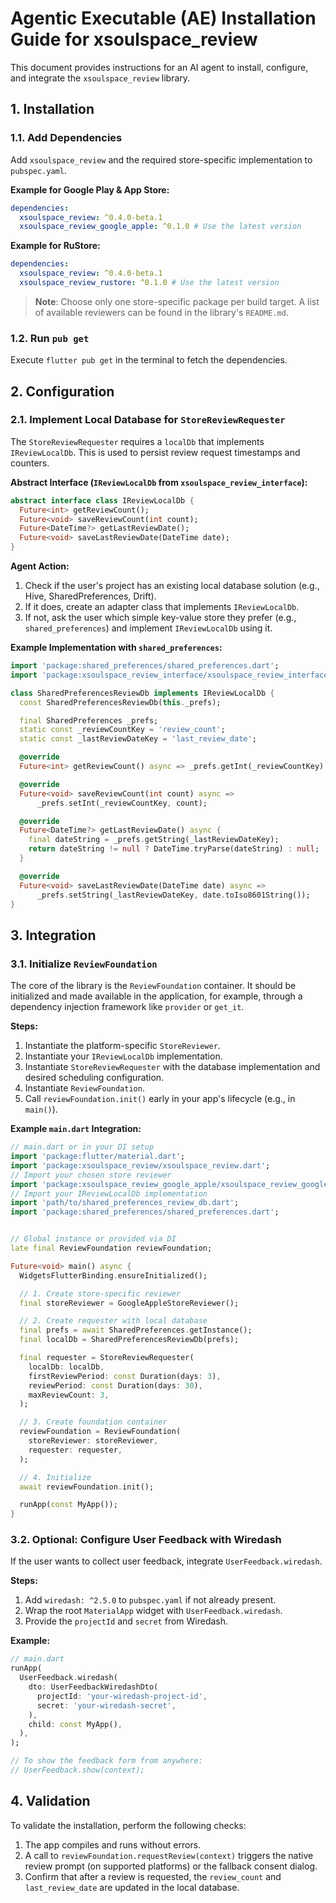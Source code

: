 <!--
version: 1.0.0
repository: https://github.com/xsoulspace/dart_flutter_packages/tree/main/pkgs/xsoulspace_review
license: MIT
author: Arenukvern and contributors
-->

# Agentic Executable (AE) Installation Guide for xsoulspace_review

This document provides instructions for an AI agent to install, configure, and integrate the `xsoulspace_review` library.

## 1. Installation

### 1.1. Add Dependencies

Add `xsoulspace_review` and the required store-specific implementation to `pubspec.yaml`.

**Example for Google Play & App Store:**

```yaml
dependencies:
  xsoulspace_review: ^0.4.0-beta.1
  xsoulspace_review_google_apple: ^0.1.0 # Use the latest version
```

**Example for RuStore:**

```yaml
dependencies:
  xsoulspace_review: ^0.4.0-beta.1
  xsoulspace_review_rustore: ^0.1.0 # Use the latest version
```

> **Note**: Choose only one store-specific package per build target. A list of available reviewers can be found in the library's `README.md`.

### 1.2. Run `pub get`

Execute `flutter pub get` in the terminal to fetch the dependencies.

## 2. Configuration

### 2.1. Implement Local Database for `StoreReviewRequester`

The `StoreReviewRequester` requires a `localDb` that implements `IReviewLocalDb`. This is used to persist review request timestamps and counters.

**Abstract Interface (`IReviewLocalDb` from `xsoulspace_review_interface`):**

```dart
abstract interface class IReviewLocalDb {
  Future<int> getReviewCount();
  Future<void> saveReviewCount(int count);
  Future<DateTime?> getLastReviewDate();
  Future<void> saveLastReviewDate(DateTime date);
}
```

**Agent Action:**

1. Check if the user's project has an existing local database solution (e.g., Hive, SharedPreferences, Drift).
2. If it does, create an adapter class that implements `IReviewLocalDb`.
3. If not, ask the user which simple key-value store they prefer (e.g., `shared_preferences`) and implement `IReviewLocalDb` using it.

**Example Implementation with `shared_preferences`:**

```dart
import 'package:shared_preferences/shared_preferences.dart';
import 'package:xsoulspace_review_interface/xsoulspace_review_interface.dart';

class SharedPreferencesReviewDb implements IReviewLocalDb {
  const SharedPreferencesReviewDb(this._prefs);

  final SharedPreferences _prefs;
  static const _reviewCountKey = 'review_count';
  static const _lastReviewDateKey = 'last_review_date';

  @override
  Future<int> getReviewCount() async => _prefs.getInt(_reviewCountKey) ?? 0;

  @override
  Future<void> saveReviewCount(int count) async =>
      _prefs.setInt(_reviewCountKey, count);

  @override
  Future<DateTime?> getLastReviewDate() async {
    final dateString = _prefs.getString(_lastReviewDateKey);
    return dateString != null ? DateTime.tryParse(dateString) : null;
  }

  @override
  Future<void> saveLastReviewDate(DateTime date) async =>
      _prefs.setString(_lastReviewDateKey, date.toIso8601String());
}
```

## 3. Integration

### 3.1. Initialize `ReviewFoundation`

The core of the library is the `ReviewFoundation` container. It should be initialized and made available in the application, for example, through a dependency injection framework like `provider` or `get_it`.

**Steps:**

1.  Instantiate the platform-specific `StoreReviewer`.
2.  Instantiate your `IReviewLocalDb` implementation.
3.  Instantiate `StoreReviewRequester` with the database implementation and desired scheduling configuration.
4.  Instantiate `ReviewFoundation`.
5.  Call `reviewFoundation.init()` early in your app's lifecycle (e.g., in `main()`).

**Example `main.dart` Integration:**

```dart
// main.dart or in your DI setup
import 'package:flutter/material.dart';
import 'package:xsoulspace_review/xsoulspace_review.dart';
// Import your chosen store reviewer
import 'package:xsoulspace_review_google_apple/xsoulspace_review_google_apple.dart';
// Import your IReviewLocalDb implementation
import 'path/to/shared_preferences_review_db.dart';
import 'package:shared_preferences/shared_preferences.dart';


// Global instance or provided via DI
late final ReviewFoundation reviewFoundation;

Future<void> main() async {
  WidgetsFlutterBinding.ensureInitialized();

  // 1. Create store-specific reviewer
  final storeReviewer = GoogleAppleStoreReviewer();

  // 2. Create requester with local database
  final prefs = await SharedPreferences.getInstance();
  final localDb = SharedPreferencesReviewDb(prefs);

  final requester = StoreReviewRequester(
    localDb: localDb,
    firstReviewPeriod: const Duration(days: 3),
    reviewPeriod: const Duration(days: 30),
    maxReviewCount: 3,
  );

  // 3. Create foundation container
  reviewFoundation = ReviewFoundation(
    storeReviewer: storeReviewer,
    requester: requester,
  );

  // 4. Initialize
  await reviewFoundation.init();

  runApp(const MyApp());
}
```

### 3.2. Optional: Configure User Feedback with Wiredash

If the user wants to collect user feedback, integrate `UserFeedback.wiredash`.

**Steps:**

1. Add `wiredash: ^2.5.0` to `pubspec.yaml` if not already present.
2. Wrap the root `MaterialApp` widget with `UserFeedback.wiredash`.
3. Provide the `projectId` and `secret` from Wiredash.

**Example:**

```dart
// main.dart
runApp(
  UserFeedback.wiredash(
    dto: UserFeedbackWiredashDto(
      projectId: 'your-wiredash-project-id',
      secret: 'your-wiredash-secret',
    ),
    child: const MyApp(),
  ),
);

// To show the feedback form from anywhere:
// UserFeedback.show(context);
```

## 4. Validation

To validate the installation, perform the following checks:

1.  The app compiles and runs without errors.
2.  A call to `reviewFoundation.requestReview(context)` triggers the native review prompt (on supported platforms) or the fallback consent dialog.
3.  Confirm that after a review is requested, the `review_count` and `last_review_date` are updated in the local database.
